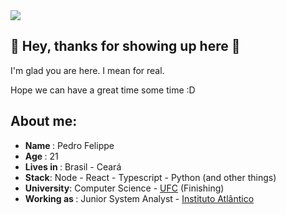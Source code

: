 <div>
    <a target='_blank' href=https://www.linkedin.com/in/pedro-felippe/>
        <img src="https://img.shields.io/badge/LinkedIn-0077B5?style=for-the-badge&logo=linkedin&logoColor=white">
   </a>
  
</div>


## 🤠 Hey, thanks for showing up here 🤠

I'm glad you are here. I mean for real.

Hope we can have a great time some time :D

##  About me:
  - <strong> Name </strong>: Pedro Felippe 
  - <strong> Age </strong> : 21
  - <strong> Lives in </strong> : Brasil - Ceará
  - <strong> Stack</strong>: Node - React - Typescript - Python (and other things)
  - <strong> University</strong>: Computer Science - <a href="http://www.ufc.br/">UFC</a> (Finishing)
  - <strong> Working as  </strong>:  Junior System Analyst - <a href="https://www.atlantico.com.br/">Instituto Atlântico</a>


 
